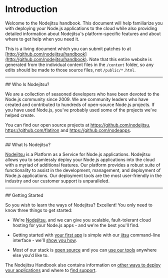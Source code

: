 # Introduction

Welcome to the Nodejitsu handbook. This document will help familiarize you with deploying your Node.js applications to the cloud while also providing detailed information about Nodejitsu's platform-specific features and about
where to get help when you need it.

This is a living document which you can submit patches to at
[http://github.com/nodejitsu/handbook](http://github.com/nodejitsu/handbook).
Note that this entire website is generated from the individual content files in the
`/content` folder, so any edits should be made to those source files, not `/public/*.html`.

<hr>
## Who Is Nodejitsu?

We are a collection of seasoned developers who have been devoted to the Node.js community since 2009. We are community leaders who have created and contributed to hundreds of open-source Node.js projects. If you have used Node.js, you've probably used some of the projects we've helped create.

You can find our open source projects at <https://github.com/nodejitsu>, <https://github.com/flatiron> and <https://github.com/nodeapps>.

<hr>
## What Is Nodejitsu?

[Nodejitsu](http://nodejitsu.com/) is a Platform as a Service for Node.js applications. Nodejitsu allows you to seamlessly deploy your Node.js applications into the cloud with a myriad of additional features. Our platform provides a robust suite of functionality to assist in the development, management, and deployment of Node.js applications. Our deployment tools are the most user-friendly in the industry and our customer support is unparalleled.

<hr>
## Getting Started

So you wish to learn the ways of Nodejitsu? Excellent! You only need to know
three things to get started:

* We're [Nodejitsu](http://nodejitsu.com), and we can give you scalable,
fault-tolerant cloud hosting for your Node.js apps - and we're the best you'll
find.

* Getting started with [your first app][hello-world] is simple with our
[jitsu](/jitsu) command-line interface - we'll [show you how][hello-world].

* Most of our stack is [open source](http://github.com/nodejitsu) and you can
[use our tools](/appendix/open-source) anywhere else you'd like to.

The Nodejitsu Handbook also contains information on [other ways to deploy your
applications](#deployment) and where to [find support](/support).

[hello-world]: /a-quickstart/hello-world
